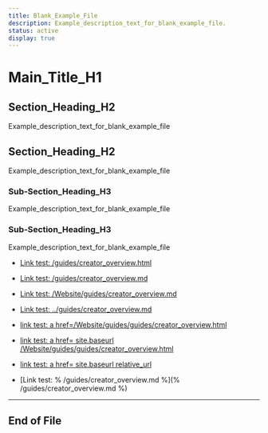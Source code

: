 ```yaml
---
title: Blank_Example_File
description: Example_description_text_for_blank_example_file.
status: active
display: true
---
```


# Main_Title_H1

## Section_Heading_H2
Example_description_text_for_blank_example_file

## Section_Heading_H2
Example_description_text_for_blank_example_file

### Sub-Section_Heading_H3
Example_description_text_for_blank_example_file

### Sub-Section_Heading_H3
Example_description_text_for_blank_example_file

- [Link test: /guides/creator_overview.html](/guides/creator_overview.html)
- [Link test: /guides/creator_overview.md](guides/creator_overview.md)
- [Link test: /Website/guides/creator_overview.md](/Website/guides/guides/creator_overview.md)
- [Link test: ../guides/creator_overview.md](../guides/creator_overview.md)

- <a href="/Website/guides/guides/creator_overview.html">link test: a href=/Website/guides/guides/creator_overview.html</a>
- <a href="{{ site.baseurl }}/Website/guides/guides/creator_overview.html">link test: a href= site.baseurl /Website/guides/guides/creator_overview.html</a>
- <a href="{{ site.baseurl | relative_url }}/Website/guides/guides/creator_overview.html">link test: a href= site.baseurl relative_url</a>

- [Link test: % /guides/creator_overview.md %](% /guides/creator_overview.md %)

---
## End of File
